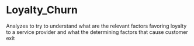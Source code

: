 # Loyalty_Churn
Analyzes to try to understand what are the relevant factors favoring loyalty to a service provider and what the determining factors that cause customer exit
